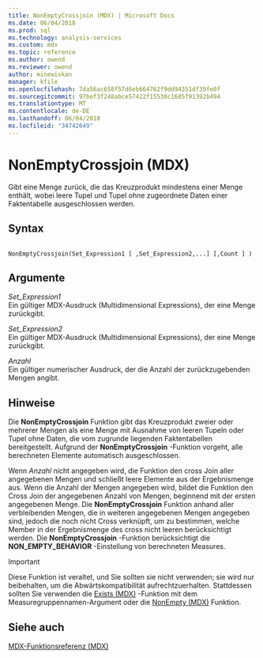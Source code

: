 ```yaml
---
title: NonEmptyCrossjoin (MDX) | Microsoft Docs
ms.date: 06/04/2018
ms.prod: sql
ms.technology: analysis-services
ms.custom: mdx
ms.topic: reference
ms.author: owend
ms.reviewer: owend
author: minewiskan
manager: kfile
ms.openlocfilehash: 7da56ac658f57d6eb664762f9dd94351df39fe0f
ms.sourcegitcommit: 97bef3f248abce57422f15530c1685f91392b494
ms.translationtype: MT
ms.contentlocale: de-DE
ms.lasthandoff: 06/04/2018
ms.locfileid: "34742649"
---
```

# <a name="nonemptycrossjoin-mdx"></a>NonEmptyCrossjoin (MDX)


  Gibt eine Menge zurück, die das Kreuzprodukt mindestens einer Menge enthält, wobei leere Tupel und Tupel ohne zugeordnete Daten einer Faktentabelle ausgeschlossen werden.  
  
## <a name="syntax"></a>Syntax  
  
```  
  
NonEmptyCrossjoin(Set_Expression1 [ ,Set_Expression2,...] [,Count ] )  
```  
  
## <a name="arguments"></a>Argumente  
 *Set_Expression1*  
 Ein gültiger MDX-Ausdruck (Multidimensional Expressions), der eine Menge zurückgibt.  
  
 *Set_Expression2*  
 Ein gültiger MDX-Ausdruck (Multidimensional Expressions), der eine Menge zurückgibt.  
  
 *Anzahl*  
 Ein gültiger numerischer Ausdruck, der die Anzahl der zurückzugebenden Mengen angibt.  
  
## <a name="remarks"></a>Hinweise  
 Die **NonEmptyCrossjoin** Funktion gibt das Kreuzprodukt zweier oder mehrerer Mengen als eine Menge mit Ausnahme von leeren Tupeln oder Tupel ohne Daten, die vom zugrunde liegenden Faktentabellen bereitgestellt. Aufgrund der **NonEmptyCrossjoin** -Funktion vorgeht, alle berechneten Elemente automatisch ausgeschlossen.  
  
 Wenn *Anzahl* nicht angegeben wird, die Funktion den cross Join aller angegebenen Mengen und schließt leere Elemente aus der Ergebnismenge aus. Wenn die Anzahl der Mengen angegeben wird, bildet die Funktion den Cross Join der angegebenen Anzahl von Mengen, beginnend mit der ersten angegebenen Menge. Die **NonEmptyCrossjoin** Funktion anhand aller verbleibenden Mengen, die in weiteren angegebenen Mengen angegeben sind, jedoch die noch nicht Cross verknüpft, um zu bestimmen, welche Member in der Ergebnismenge des cross nicht leeren berücksichtigt werden. Die **NonEmptyCrossjoin** -Funktion berücksichtigt die **NON_EMPTY_BEHAVIOR** -Einstellung von berechneten Measures.  
  
> [!IMPORTANT]  
>  Diese Funktion ist veraltet, und Sie sollten sie nicht verwenden; sie wird nur beibehalten, um die Abwärtskompatibilität aufrechtzuerhalten. Stattdessen sollten Sie verwenden die [Exists (MDX)](../mdx/exists-mdx.md) -Funktion mit dem Measuregruppennamen-Argument oder die [NonEmpty (MDX)](../mdx/nonempty-mdx.md) Funktion.  
  
## <a name="see-also"></a>Siehe auch  
 [MDX-Funktionsreferenz &#40;MDX&#41;](../mdx/mdx-function-reference-mdx.md)  
  
  
